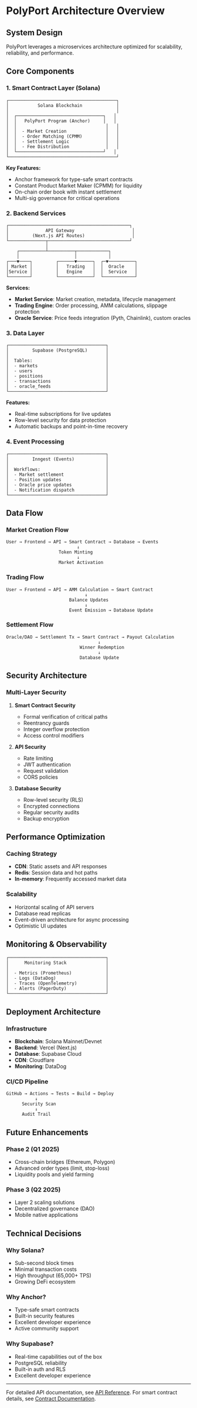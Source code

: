 # PolyPort Architecture Overview

## System Design

PolyPort leverages a microservices architecture optimized for scalability, reliability, and performance.

## Core Components

### 1. Smart Contract Layer (Solana)
```
┌─────────────────────────────────────────┐
│           Solana Blockchain             │
│                                         │
│  ┌─────────────────────────────────┐   │
│  │   PolyPort Program (Anchor)     │   │
│  │                                  │   │
│  │  - Market Creation               │   │
│  │  - Order Matching (CPMM)         │   │
│  │  - Settlement Logic              │   │
│  │  - Fee Distribution              │   │
│  └─────────────────────────────────┘   │
└─────────────────────────────────────────┘
```

**Key Features:**
- Anchor framework for type-safe smart contracts
- Constant Product Market Maker (CPMM) for liquidity
- On-chain order book with instant settlement
- Multi-sig governance for critical operations

### 2. Backend Services

```
┌──────────────────────────────────────────────┐
│              API Gateway                      │
│         (Next.js API Routes)                  │
└──────────────┬───────────────────────────────┘
               │
    ┌──────────┴──────────┬────────────┐
    │                     │            │
┌───▼────┐         ┌──────▼──────┐  ┌─▼──────────┐
│ Market │         │   Trading   │  │  Oracle    │
│Service │         │   Engine    │  │  Service   │
└────────┘         └─────────────┘  └────────────┘
```

**Services:**
- **Market Service**: Market creation, metadata, lifecycle management
- **Trading Engine**: Order processing, AMM calculations, slippage protection
- **Oracle Service**: Price feeds integration (Pyth, Chainlink), custom oracles

### 3. Data Layer

```
┌─────────────────────────────────────┐
│         Supabase (PostgreSQL)       │
│                                     │
│  Tables:                            │
│  - markets                          │
│  - users                            │
│  - positions                        │
│  - transactions                     │
│  - oracle_feeds                     │
└─────────────────────────────────────┘
```

**Features:**
- Real-time subscriptions for live updates
- Row-level security for data protection
- Automatic backups and point-in-time recovery

### 4. Event Processing

```
┌─────────────────────────────────────┐
│         Inngest (Events)            │
│                                     │
│  Workflows:                         │
│  - Market settlement                │
│  - Position updates                 │
│  - Oracle price updates             │
│  - Notification dispatch            │
└─────────────────────────────────────┘
```

## Data Flow

### Market Creation Flow
```
User → Frontend → API → Smart Contract → Database → Events
                           ↓
                    Token Minting
                           ↓
                    Market Activation
```

### Trading Flow
```
User → Frontend → API → AMM Calculation → Smart Contract
                              ↓
                        Balance Updates
                              ↓
                        Event Emission → Database Update
```

### Settlement Flow
```
Oracle/DAO → Settlement Tx → Smart Contract → Payout Calculation
                                   ↓
                            Winner Redemption
                                   ↓
                            Database Update
```

## Security Architecture

### Multi-Layer Security
1. **Smart Contract Security**
   - Formal verification of critical paths
   - Reentrancy guards
   - Integer overflow protection
   - Access control modifiers

2. **API Security**
   - Rate limiting
   - JWT authentication
   - Request validation
   - CORS policies

3. **Database Security**
   - Row-level security (RLS)
   - Encrypted connections
   - Regular security audits
   - Backup encryption

## Performance Optimization

### Caching Strategy
- **CDN**: Static assets and API responses
- **Redis**: Session data and hot paths
- **In-memory**: Frequently accessed market data

### Scalability
- Horizontal scaling of API servers
- Database read replicas
- Event-driven architecture for async processing
- Optimistic UI updates

## Monitoring & Observability

```
┌─────────────────────────────────────┐
│      Monitoring Stack               │
│                                     │
│  - Metrics (Prometheus)             │
│  - Logs (DataDog)                   │
│  - Traces (OpenTelemetry)           │
│  - Alerts (PagerDuty)               │
└─────────────────────────────────────┘
```

## Deployment Architecture

### Infrastructure
- **Blockchain**: Solana Mainnet/Devnet
- **Backend**: Vercel (Next.js) 
- **Database**: Supabase Cloud
- **CDN**: Cloudflare
- **Monitoring**: DataDog

### CI/CD Pipeline
```
GitHub → Actions → Tests → Build → Deploy
           ↓
      Security Scan
           ↓
      Audit Trail
```

## Future Enhancements

### Phase 2 (Q1 2025)
- Cross-chain bridges (Ethereum, Polygon)
- Advanced order types (limit, stop-loss)
- Liquidity pools and yield farming

### Phase 3 (Q2 2025)
- Layer 2 scaling solutions
- Decentralized governance (DAO)
- Mobile native applications

## Technical Decisions

### Why Solana?
- Sub-second block times
- Minimal transaction costs
- High throughput (65,000+ TPS)
- Growing DeFi ecosystem

### Why Anchor?
- Type-safe smart contracts
- Built-in security features
- Excellent developer experience
- Active community support

### Why Supabase?
- Real-time capabilities out of the box
- PostgreSQL reliability
- Built-in auth and RLS
- Excellent developer experience

---

For detailed API documentation, see [API Reference](./api-reference.md).
For smart contract details, see [Contract Documentation](../contracts/README.md).
